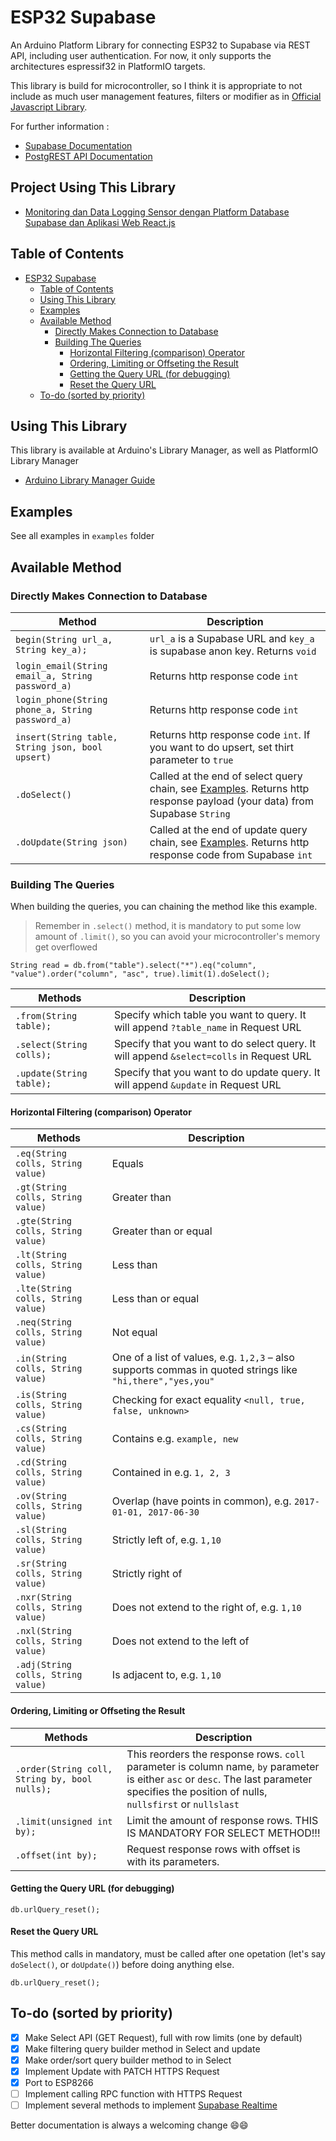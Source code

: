 # ESP32 Supabase

An Arduino Platform Library for connecting ESP32 to Supabase via REST API, including user authentication.
For now, it only supports the architectures espressif32 in PlatformIO targets.

This library is build for microcontroller, 
so I think it is appropriate to not include as much user management features, filters or modifier as in [Official Javascript Library](https://supabase.com/docs/reference/javascript/introduction).

For further information :
- [Supabase Documentation](https://supabase.com/docs)
- [PostgREST API Documentation](https://postgrest.org/en/stable/api.html)

## Project Using This Library

- [Monitoring dan Data Logging Sensor dengan Platform Database Supabase dan Aplikasi Web React.js](https://www.jhagas.space/posts/monitoring-data-logging-sensor-iot-supabase)

## Table of Contents

- [ESP32 Supabase](#esp32-supabase)
  - [Table of Contents](#table-of-contents)
  - [Using This Library](#using-this-library)
  - [Examples](#examples)
  - [Available Method](#available-method)
    - [Directly Makes Connection to Database](#directly-makes-connection-to-database)
    - [Building The Queries](#building-the-queries)
      - [Horizontal Filtering (comparison) Operator](#horizontal-filtering-comparison-operator)
      - [Ordering, Limiting or Offseting the Result](#ordering-limiting-or-offseting-the-result)
      - [Getting the Query URL (for debugging)](#getting-the-query-url-for-debugging)
      - [Reset the Query URL](#reset-the-query-url)
  - [To-do (sorted by priority)](#to-do-sorted-by-priority)

## Using This Library

This library is available at Arduino's Library Manager, as well as PlatformIO Library Manager
- [Arduino Library Manager Guide](http://arduino.cc/en/guide/libraries)

## Examples

See all examples in `examples` folder

## Available Method

### Directly Makes Connection to Database

| Method                                           | Description                                                                                                                          |
| ------------------------------------------------ | ------------------------------------------------------------------------------------------------------------------------------------ |
| `begin(String url_a, String key_a);`             | `url_a`  is a Supabase URL and `key_a` is supabase anon key. Returns `void`                                                          |
| `login_email(String email_a, String password_a)` | Returns http response code `int`                                                                                                     |
| `login_phone(String phone_a, String password_a)` | Returns http response code `int`                                                                                                     |
| `insert(String table, String json, bool upsert)` | Returns http response code `int`. If you want to do upsert, set thirt parameter to `true`                                            |
| `.doSelect()`                                    | Called at the end of select query chain, see [Examples](#examples). Returns http response payload (your data) from Supabase `String` |
| `.doUpdate(String json)`                         | Called at the end of update query chain, see [Examples](#examples). Returns http response code from Supabase `int`                   |

### Building The Queries

When building the queries, you can chaining the method like this example.

> Remember in `.select()` method, it is mandatory to put some low amount of `.limit()`, so you can avoid your microcontroller's memory get overflowed

```arduino
String read = db.from("table").select("*").eq("column", "value").order("column", "asc", true).limit(1).doSelect();
```

| Methods                  | Description                                                                             |
| ------------------------ | --------------------------------------------------------------------------------------- |
| `.from(String table);`   | Specify which table you want to query. It will append `?table_name` in Request URL      |
| `.select(String colls);` | Specify that you want to do select query. It will append `&select=colls` in Request URL |
| `.update(String table);` | Specify that you want to do update query. It will append `&update` in Request URL       |


#### Horizontal Filtering (comparison) Operator

| Methods                            | Description                                                                                                |
| ---------------------------------- | ---------------------------------------------------------------------------------------------------------- |
| `.eq(String colls, String value)`  | Equals                                                                                                     |
| `.gt(String colls, String value)`  | Greater than                                                                                               |
| `.gte(String colls, String value)` | Greater than or equal                                                                                      |
| `.lt(String colls, String value)`  | Less than                                                                                                  |
| `.lte(String colls, String value)` | Less than or equal                                                                                         |
| `.neq(String colls, String value)` | Not equal                                                                                                  |
| `.in(String colls, String value)`  | One of a list of values, e.g. `1,2,3` – also supports commas in quoted strings like `"hi,there","yes,you"` |
| `.is(String colls, String value)`  | Checking for exact equality `<null, true, false, unknown>`                                                 |
| `.cs(String colls, String value)`  | Contains e.g. `example, new`                                                                               |
| `.cd(String colls, String value)`  | Contained in e.g. `1, 2, 3`                                                                                |
| `.ov(String colls, String value)`  | Overlap (have points in common), e.g. `2017-01-01, 2017-06-30`                                             |
| `.sl(String colls, String value)`  | Strictly left of, e.g. `1,10`                                                                              |
| `.sr(String colls, String value)`  | Strictly right of                                                                                          |
| `.nxr(String colls, String value)` | Does not extend to the right of, e.g. `1,10`                                                               |
| `.nxl(String colls, String value)` | Does not extend to the left of                                                                             |
| `.adj(String colls, String value)` | Is adjacent to, e.g. `1,10`                                                                                |

#### Ordering, Limiting or Offseting the Result

| Methods                                       | Description                                                                                                                                                                                 |
| --------------------------------------------- | ------------------------------------------------------------------------------------------------------------------------------------------------------------------------------------------- |
| `.order(String coll, String by, bool nulls);` | This reorders the response rows. `coll` parameter is column name, `by` parameter is either `asc` or `desc`. The last parameter specifies the position of nulls, `nullsfirst` or `nullslast` |
| `.limit(unsigned int by);`                    | Limit the amount of response rows. THIS IS MANDATORY FOR SELECT METHOD!!!                                                                                                                   |
| `.offset(int by);`                            | Request response rows with offset is with its parameters.                                                                                                                                   |

#### Getting the Query URL (for debugging)

```arduino
db.urlQuery_reset();
```

#### Reset the Query URL

This method calls in mandatory, must be called after one opetation (let's say `doSelect()`, or `doUpdate()`) before doing anything else.

```arduino
db.urlQuery_reset();
```

## To-do (sorted by priority)

- [x] Make Select API (GET Request), full with row limits (one by default)
- [x] Make filtering query builder method in Select and update
- [x] Make order/sort query builder method to in Select
- [x] Implement Update with PATCH HTTPS Request
- [x] Port to ESP8266
- [ ] Implement calling RPC function with HTTPS Request
- [ ] Implement several methods to implement [Supabase Realtime](https://supabase.com/docs/guides/realtime)

Better documentation is always a welcoming change 😄️😄️
